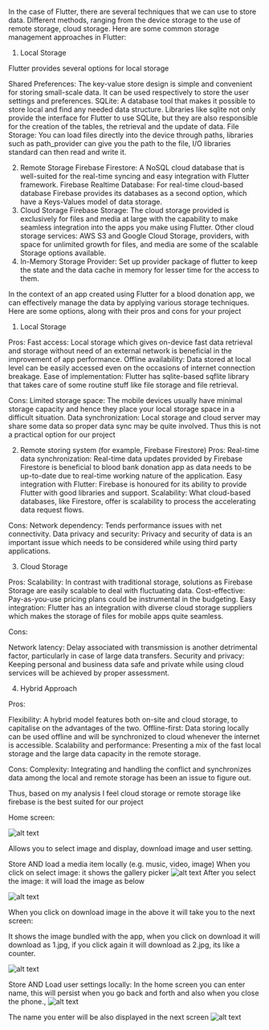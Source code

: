 In the case of Flutter, there are several techniques that we can use to store data. Different methods, ranging from the device storage to the use of remote storage, cloud storage. Here are some common storage management approaches in Flutter:

1. Local Storage

Flutter provides several options for local storage

Shared Preferences: The key-value store design is simple and convenient for storing small-scale data. It can be used respectively to store the user settings and preferences.
SQLite: A database tool that makes it possible to store local and find any needed data structure. Libraries like sqlite not only provide the interface for Flutter to use SQLite, but they are also responsible for the creation of the tables, the retrieval and the update of data.
File Storage: You can load files directly into the device through paths, libraries such as path_provider can give you the path to the file, I/O libraries standard can then read and write it.

2. Remote Storage
Firebase Firestore: A NoSQL cloud database that is well-suited for the real-time syncing and easy integration with Flutter framework.
Firebase Realtime Database: For real-time cloud-based database Firebase provides its databases as a second option, which have a Keys-Values model of data storage.
3. Cloud Storage
Firebase Storage: The cloud storage provided is exclusively for files and media at large with the capability to make seamless integration into the apps you make using Flutter.
Other cloud storage services: AWS S3 and Google Cloud Storage, providers, with space for unlimited growth for files, and media are some of the scalable Storage options available.
4. In-Memory Storage
Provider: Set up provider package of flutter to keep the state and the data cache in memory for lesser time for the access to them.

In the context of an app created using Flutter for a blood donation app, we can effectively manage the data by applying various storage techniques. Here are some options, along with their pros and cons for your project

1. Local Storage

Pros:
Fast access: Local storage which gives on-device fast data retrieval and storage without need of an external network is beneficial in the improvement of app performance.
Offline availability: Data stored at local level can be easily accessed even on the occasions of internet connection breakage.
Ease of implementation: Flutter has sqlite-based sqflite library that takes care of some routine stuff like file storage and file retrieval.

Cons:
Limited storage space: The mobile devices usually have minimal storage capacity and hence they place your local storage space in a difficult situation.
Data synchronization: Local storage and cloud server may share some data so proper data sync may be quite involved.
Thus this is not a practical option for our project

2. Remote storing system (for example, Firebase Firestore)
Pros:
Real-time data synchronization: Real-time data updates provided by Firebase Firestore is beneficial to blood bank donation app as data needs to be up-to-date due to real-time working nature of the application.
Easy integration with Flutter: Firebase is honoured for its ability to provide Flutter with good libraries and support.
Scalability: What cloud-based databases, like Firestore, offer is scalability to process the accelerating data request flows.

Cons:
Network dependency: Tends performance issues with net connectivity.
Data privacy and security: Privacy and security of data is an important issue which needs to be considered while using third party applications.

3. Cloud Storage

Pros:
Scalability: In contrast with traditional storage, solutions as Firebase Storage are easily scalable to deal with fluctuating data.
Cost-effective: Pay-as-you-use pricing plans could be instrumental in the budgeting.
Easy integration: Flutter has an integration with diverse cloud storage suppliers which makes the storage of files for mobile apps quite seamless.

Cons:

Network latency: Delay associated with transmission is another detrimental factor, particularly in case of large data transfers.
Security and privacy: Keeping personal and business data safe and private while using cloud services will be achieved by proper assessment.

4. Hybrid Approach

Pros:

Flexibility: A hybrid model features both on-site and cloud storage, to capitalise on the advantages of the two.
Offline-first: Data storing locally can be used offline and will be synchronized to cloud whenever the internet is accessible.
Scalability and performance: Presenting a mix of the fast local storage and the large data capacity in the remote storage.

Cons:
Complexity: Integrating and handling the conflict and synchronizes data among the local and remote storage has been an issue to figure out.

Thus, based on my analysis I feel cloud storage or remote storage like firebase is the best suited for our project


Home screen: 

![alt text](https://github.com/iamdevhk/CSS545_HW/blob/HW2/screenshots/1.jpg)

Allows you to select image and display, download image and user setting.
 
 Store AND load a media item locally (e.g. music, video, image)
When you click on select image: it shows the gallery picker
 ![alt text](https://github.com/iamdevhk/CSS545_HW/blob/HW2/screenshots/2.jpg)
After you select the image: it will load the image as below

![alt text](https://github.com/iamdevhk/CSS545_HW/blob/HW2/screenshots/3.jpg)
 

When you click on download image in the above  it will take you to the next screen:
 
It shows the image bundled with the app, when you click on download it will download as 1.jpg, if you click again it will download as 2.jpg, its like a counter.

 ![alt text](https://github.com/iamdevhk/CSS545_HW/blob/HW2/screenshots/5.jpg)

Store AND Load user settings locally:
In the home screen you can enter name, this will persist when you go back and forth and also when you close the phone.,
![alt text](https://github.com/iamdevhk/CSS545_HW/blob/HW2/screenshots/6.jpg)
 
The name you enter will be also displayed in the next screen
 ![alt text](https://github.com/iamdevhk/CSS545_HW/blob/HW2/screenshots/4.jpg)
